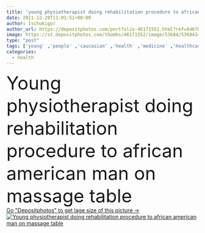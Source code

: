```yaml
---
title: 'young physiotherapist doing rehabilitation procedure to african american man on massage table'
date: 2021-12-28T11:01:51+00:00
author: Ischukigor
author_url: https://depositphotos.com/portfolio-46171552.html?ref=64678756
image: https://st.depositphotos.com/thumbs/46171552/image/53684/536841494/api_thumb_450.jpg?forcejpeg=true
type: "post"
tags: ['young' ,'people' ,'caucasian' ,'health' ,'medicine' ,'healthcare' ,'medical' ,'care' ,'procedure' ,'Men' ,'center' ,'doctor' ,'hospital' ,'patient' ,'professional' ,'physical' ,'work' ,'therapy' ,'treatment' ,'indoors' ,'recovery' ,'mature' ,'massage' ,'clinic' ,'therapist' ,'treating' ,'specialist' ,'rehabilitation' ,'chiropractor' ,'multicultural' ,'masseur' ,'multiethnic' ,'interracial' ,'massotherapy' ,'rehab' ,'physiotherapy' ,'african american' ,'middle aged' ,'Massage Table' ,'black man' ,'rehabilitologist' ]
categories: 
  - health
---
```

<div aling="center">
            <font size="60"> Young physiotherapist doing rehabilitation procedure to african american man on massage table</font>   
</div>
<div>
    <a href='https://depositphotos.com/536841494/stock-photo-young-physiotherapist-doing-rehabilitation-procedure.html?ref=64678756' target=_blank > Go "Depositphotos" to get lage size of this picture ->
        <img href='https://depositphotos.com/536841494/stock-photo-young-physiotherapist-doing-rehabilitation-procedure.html?ref=64678756' src='https://st.depositphotos.com/46171552/53684/i/950/depositphotos_536841494-stock-photo-young-physiotherapist-doing-rehabilitation-procedure.jpg?forcejpeg=true' alt='Young physiotherapist doing rehabilitation procedure to african american man on massage table' >
    </a>
</div>

